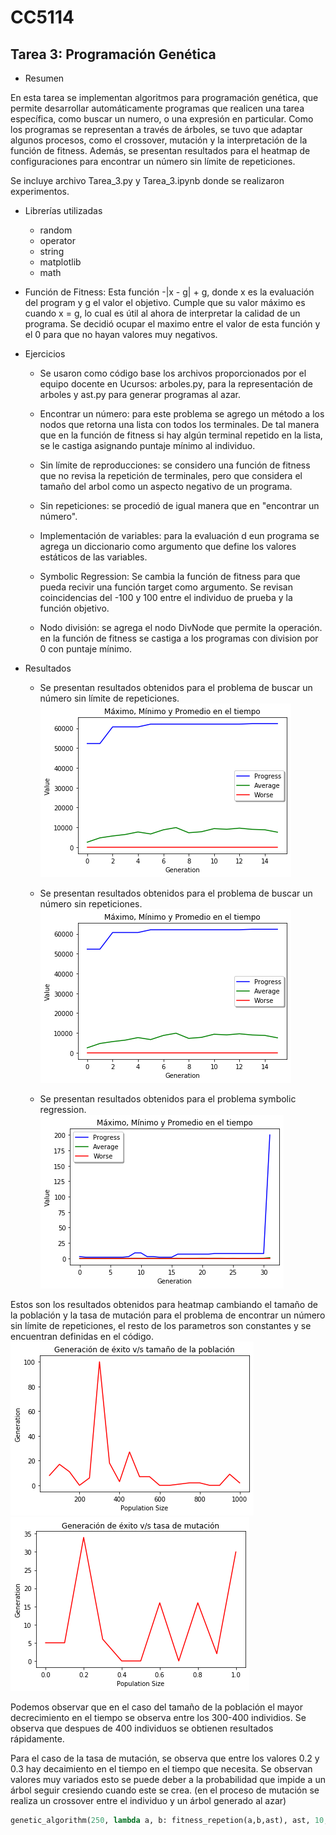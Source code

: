 # CC5114
## Tarea 3: Programación Genética

*  Resumen

En esta tarea se implementan algoritmos para programación genética, que permite desarrollar automáticamente programas que realicen una tarea específica, como buscar un numero, o una expresión en particular. Como los programas se representan a través de árboles, se tuvo que adaptar algunos procesos, como el crossover, mutación y la interpretación de la función de fitness.  Además, se presentan resultados para el heatmap de configuraciones para encontrar un número sin límite de repeticiones. 

Se incluye archivo Tarea_3.py y Tarea_3.ipynb donde se realizaron experimentos.

* Librerías utilizadas
    * random 
    * operator
    * string
    * matplotlib
    * math

* Función de Fitness: 
    Esta función -|x - g| + g, donde x es la evaluación del program y g el valor el objetivo. Cumple que su valor máximo es cuando x = g, lo cual es útil al ahora de interpretar la calidad de un programa. Se decidió ocupar el maximo entre el valor de esta función y el 0 para que no hayan valores muy negativos. 

* Ejercicios 
    * Se usaron como código base los archivos proporcionados por el equipo docente en Ucursos: arboles.py, para la representación de arboles y ast.py para generar programas al azar.

    * Encontrar un número: para este problema se agrego un método a los nodos que retorna una lista con todos los terminales. De tal manera que en la función de fitness si hay algún terminal repetido en la lista, se le castiga asignando puntaje mínimo al individuo. 

    * Sin límite de reproducciones: se considero una función de fitness que no revisa la repetición de terminales, pero que considera el tamaño del arbol como un aspecto negativo de un programa.

    * Sin repeticiones: se procedió de igual manera que en "encontrar un número".

    * Implementación de variables: para la evaluación d eun programa se agrega un diccionario como argumento que define los valores estáticos de las variables. 

    * Symbolic Regression: Se cambia la función de fitness para que pueda recivir una función target como argumento. Se revisan coincidencias del -100 y 100 entre el individuo de prueba y la función objetivo. 

    * Nodo división: se agrega el nodo DivNode que permite la operación. en la función de fitness se castiga a los programas con division por 0 con puntaje mínimo.



* Resultados

    * Se presentan resultados obtenidos para el problema de buscar un número sin límite de repeticiones.
    ![alt text](https://github.com/vicho08/CC5114/blob/master/tarea3/images/encontrar_numero.png "Resultados programa genético")

    * Se presentan resultados obtenidos para el problema de buscar un número sin repeticiones.
    ![alt text](https://github.com/vicho08/CC5114/blob/master/tarea3/images/sin_repeticiones.png "Resultados programa genético")

    * Se presentan resultados obtenidos para el problema symbolic regression.
    ![alt text](https://github.com/vicho08/CC5114/blob/master/tarea3/images/regression.png "Resultados programa genético")

Estos son los resultados obtenidos para heatmap cambiando el tamaño de la población y la tasa de mutación para el problema de encontrar un número sin límite de repeticiones, el resto de los parametros son constantes y se encuentran definidas en el código.
![alt text](https://github.com/vicho08/CC5114/blob/master/tarea3/images/pop_size.png "Heatmap: population size")
![alt text](https://github.com/vicho08/CC5114/blob/master/tarea3/images/mutation_rate.png "Heatmap: mutation rate")

Podemos observar que en el caso del tamaño de la población el mayor decrecimiento en el tiempo se observa entre los 300-400 individios. Se observa que despues de 400 individuos se obtienen resultados rápidamente. 

Para el caso de la tasa de mutación, se observa que entre los valores 0.2 y 0.3 hay decaimiento en el tiempo en el tiempo que necesita. Se observan valores muy variados esto se puede deber a la probabilidad que impide a un árbol seguir cresiendo cuando este se crea. (en el proceso de mutación se realiza un crossover entre el individuo y un árbol generado al azar)
 
```python
genetic_algorithm(250, lambda a, b: fitness_repetion(a,b,ast), ast, 10, mutationRate=i, generations=100, deep= 2, goal=375, heatmap=True)
```





